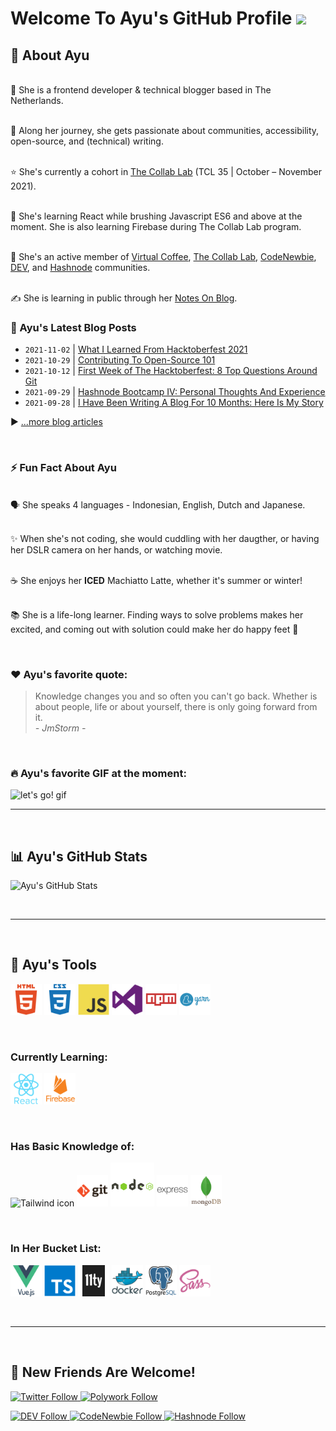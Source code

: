 # Welcome To Ayu's GitHub Profile <img src="https://raw.githubusercontent.com/MartinHeinz/MartinHeinz/master/wave.gif" width="40px">

## :woman: About Ayu
<br>:raising_hand: She is a frontend developer & technical blogger based in The Netherlands.

<br>:car: Along her journey, she gets passionate about communities, accessibility, open-source, and (technical) writing.

<br>:star: She's currently a cohort in  [The Collab Lab](https://the-collab-lab.codes/who-we-are/) (TCL 35 | October – November 2021).

<br>🌱 She's learning React while brushing Javascript ES6 and above at the moment. She is also learning Firebase during The Collab Lab program.

<br>:pushpin: She's an active member of [Virtual Coffee](https://virtualcoffee.io/members/), [The Collab Lab](https://the-collab-lab.codes/who-we-are/), [CodeNewbie](https://community.codenewbie.org/adiatiayu), [DEV](https://dev.to/adiatiayu), and [Hashnode](https://hashnode.com/@ayuadiati) communities.

<br> ✍ She is learning in public through her [Notes On Blog](https://adiati.com/).

### 📰 Ayu's Latest Blog Posts

<!-- BLOG-POST-LIST:START -->
- `2021-11-02` | [What I Learned From Hacktoberfest 2021](https://adiati.com/what-i-learned-from-hacktoberfest-2021)  
- `2021-10-29` | [Contributing To Open-Source 101](https://adiati.com/contributing-to-open-source-101)  
- `2021-10-12` | [First Week of The Hacktoberfest: 8 Top Questions Around Git](https://adiati.com/first-week-of-the-hacktoberfest-8-top-questions-around-git)  
- `2021-09-29` | [Hashnode Bootcamp IV: Personal Thoughts And Experience](https://adiati.com/hashnode-bootcamp-iv-personal-thoughts-and-experience)  
- `2021-09-28` | [I Have Been Writing A Blog For 10 Months: Here Is My Story](https://adiati.com/i-have-been-writing-a-blog-for-10-months-here-is-my-story)  

<!-- BLOG-POST-LIST:END -->

▶ [...more blog articles](https://adiati.com)


<br>

### ⚡ Fun Fact About Ayu
<br>🗣 She speaks 4 languages - Indonesian, English, Dutch and Japanese.

<br>:sparkles: When she's not coding, she would cuddling with her daugther, or having her DSLR camera on her hands, or watching movie.

<br>☕ She enjoys her **ICED** Machiatto Latte, whether it's summer or winter!

<br>📚 She is a life-long learner. Finding ways to solve problems makes her excited, and coming out with solution could make her do happy feet :penguin:

<br>

### ❤ Ayu's favorite quote:
> Knowledge changes you and so often you can't go back.
> Whether is about people, life or about yourself, there is only going forward from it.
<br><em>- JmStorm -</em>

<br>

### :fire: Ayu's favorite GIF at the moment:
![let's go! gif](https://media.giphy.com/media/4GXUa4U05Q0JAM972c/giphy.gif)

---

<br>

## :bar_chart: Ayu's GitHub Stats

![Ayu's GitHub Stats](https://github-readme-stats.vercel.app/api/?username=adiati98&count_private=true&theme=tokyonight&showicons=true)

<br>

---

<br>

## :hammer: Ayu's Tools

<img src="https://github.com/devicons/devicon/blob/master/icons/html5/html5-plain-wordmark.svg" alt="HTML icon" width="50" height="50"> <img src="https://github.com/devicons/devicon/blob/master/icons/css3/css3-plain-wordmark.svg" alt="CSS icon" width="50" height="50"> <img src="https://github.com/devicons/devicon/blob/master/icons/javascript/javascript-original.svg" alt="JS icon" width="50" height="50"> <img src="https://github.com/devicons/devicon/blob/master/icons/visualstudio/visualstudio-plain.svg" alt="Visual Studio icon" width="50" height="50"> <img src="https://github.com/devicons/devicon/blob/master/icons/npm/npm-original-wordmark.svg" alt="NPM icon" width="50" height="50"> <img src="https://github.com/devicons/devicon/blob/master/icons/yarn/yarn-original-wordmark.svg" alt="Yarn icon" width="50" height="50">

<br>

### Currently Learning:
<img src="https://github.com/devicons/devicon/blob/master/icons/react/react-original-wordmark.svg" alt="React icon" width="50" height="50"> <img src="https://github.com/devicons/devicon/blob/master/icons/firebase/firebase-plain-wordmark.svg" alt="Firebase icon" width="50" height="50"> 

<br>

### Has Basic Knowledge of:
<img src="https://www.vectorlogo.zone/logos/tailwindcss/tailwindcss-icon.svg" alt="Tailwind icon" width="50" height="50"> <img src="https://github.com/devicons/devicon/blob/master/icons/git/git-original-wordmark.svg" alt="Git icon" width="50" height="50"> <img src="https://github.com/devicons/devicon/blob/master/icons/nodejs/nodejs-original-wordmark.svg" alt="NodeJS icon" width="70" height="70"> <img src="https://github.com/devicons/devicon/blob/master/icons/express/express-original-wordmark.svg" alt="Express icon" width="50" height="50"> <img src="https://github.com/devicons/devicon/blob/master/icons/mongodb/mongodb-original-wordmark.svg" alt="MongoDB icon" width="50" height="50"> 

<br>

### In Her Bucket List:
<img src="https://github.com/devicons/devicon/blob/master/icons/vuejs/vuejs-original-wordmark.svg" alt="Vue icon" width="50" height="50"> <img src="https://github.com/devicons/devicon/blob/master/icons/typescript/typescript-original.svg" alt="Typescript icon" width="50" height="50"> <img src="https://github.com/devicons/devicon/blob/master/icons/eleventy/eleventy-original.svg" alt="Eleventy icon" width="50" height="50"> <img src="https://github.com/devicons/devicon/blob/master/icons/docker/docker-original-wordmark.svg" alt="Docker icon" width="50" height="50"> <img src="https://github.com/devicons/devicon/blob/master/icons/postgresql/postgresql-original-wordmark.svg" alt="PostgresQL icon" width="50" height="50"> <img src="https://github.com/devicons/devicon/blob/master/icons/sass/sass-original.svg" alt="Sass icon" width="50" height="50"> 

<br>

---

<br>

## 🤩 New Friends Are Welcome!

<a href="https://twitter.com/AdiatiAyu">![Twitter Follow](https://img.shields.io/badge/Let's%20connect%20on-TWITTER-4495d4?style=for-the-badge&logo=twitter) 
<a href="https://www.polywork.com/adiatiayu">![Polywork Follow](https://img.shields.io/badge/Let's%20connect%20on-POLYWORK-582be8?style=for-the-badge&logo=polywork)
  
<a href="https://dev.to/adiatiayu">![DEV Follow](https://img.shields.io/badge/Let's%20connect%20on-DEV-000?style=for-the-badge&logo=devdotto)
<a href="https://community.codenewbie.org/adiatiayu">![CodeNewbie Follow](https://img.shields.io/badge/Let's%20connect%20on-CODENEWBIE-6bd80b?style=for-the-badge&logo=codenewbie)
<a href="https://hashnode.com/@ayuadiati">![Hashnode Follow](https://img.shields.io/badge/Let's%20connect%20on-HASHNODE-2962ff?style=for-the-badge&logo=hashnode)


